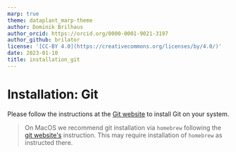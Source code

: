 ```yaml
---
marp: true
theme: dataplant_marp-theme
author: Dominik Brilhaus
author_orcid: https://orcid.org/0000-0001-9021-3197
author_github: brilator
license: '[CC-BY 4.0](https://creativecommons.org/licenses/by/4.0/)'
date: 2023-01-10
title: installation_git
---
```


#  Installation: Git

Please follow the instructions at the [Git website][ext-git] to install Git on your system.

> On MacOS we recommend git installation via `homebrew` following the [git website's][ext-git] instruction. This may require installation of `homebrew` as instructed there.

<!-- Links -->

[ext-git]: <https://git-scm.com/download/> "Git"
